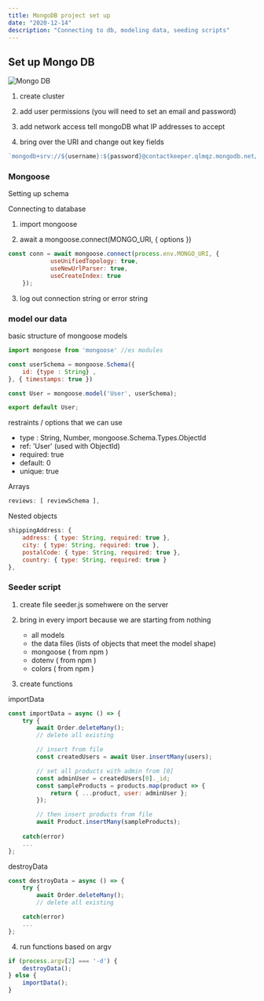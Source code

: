 ```yaml
---
title: MongoDB project set up
date: "2020-12-14"
description: "Connecting to db, modeling data, seeding scripts"
---
```


## Set up Mongo DB

![Mongo DB](/images/mongodb.svg)

1. create cluster

2. add user permissions (you will need to set an email and password)

3. add network access 
    tell mongoDB what IP addresses to accept

4. bring over the URI and change out key fields

```js
`mongodb+srv://${username}:${password}@contactkeeper.qlmqz.mongodb.net/${database}`
```

### Mongoose

Setting up schema

Connecting to database

1. import mongoose

2. await a mongoose.connect(MONGO_URI, { options })

```js
const conn = await mongoose.connect(process.env.MONGO_URI, {
			useUnifiedTopology: true,
			useNewUrlParser: true,
			useCreateIndex: true
    });
```

3. log out connection string or error string

### model our data

basic structure of mongoose models

```js
import mongoose from 'mongoose' //es modules

const userSchema = mongoose.Schema({
	id: {type : String}	,
}, { timestamps: true })

const User = mongoose.model('User', userSchema);

export default User;
```

restraints / options that we can use

- type : String, Number, mongoose.Schema.Types.ObjectId
- ref: 'User' (used with ObjectId)
- required: true
- default: 0
- unique: true

Arrays 
```js
reviews: [ reviewSchema ],
```

Nested objects 

```js
shippingAddress: {
	address: { type: String, required: true },
	city: { type: String, required: true },
	postalCode: { type: String, required: true },
	country: { type: String, required: true }
},
```


### Seeder script

1. create file seeder.js somehwere on the server 

2. bring in every import because we are starting from nothing
	- all models
	- the data files (lists of objects that meet the model shape)
	- mongoose ( from npm )
	- dotenv ( from npm )
	- colors ( from npm )

3. create functions 

importData

```js
const importData = async () => {
	try {
		await Order.deleteMany();
		// delete all existing

		// insert from file
		const createdUsers = await User.insertMany(users);

		// set all products with admin from [0]
		const adminUser = createdUsers[0]._id;
		const sampleProducts = products.map(product => {
			return { ...product, user: adminUser };
		});

		// then insert products from file
		await Product.insertMany(sampleProducts);
		
	catch(error)
	...  
};
```

destroyData

```js
const destroyData = async () => {
	try {
		await Order.deleteMany();
		// delete all existing

	catch(error)
	...  
};
```


4. run functions based on argv

```js
if (process.argv[2] === '-d') {
	destroyData();
} else {
	importData();
}
```